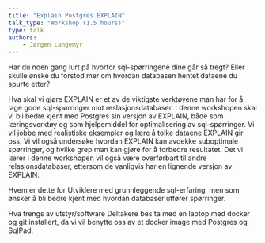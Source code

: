 ```yaml
---
title: "Explain Postgres EXPLAIN"
talk_type: "Workshop (1.5 hours)"
type: talk
authors:
    - Jørgen Langemyr
---
```

Har du noen gang lurt på hvorfor sql-spørringene dine går så tregt? Eller skulle ønske du forstod mer om hvordan databasen hentet dataene du spurte etter?

Hva skal vi gjøre
EXPLAIN er et av de viktigste verktøyene man har for å lage gode sql-spørringer mot reslasjonsdatabaser. I denne workshopen skal vi bli bedre kjent med Postgres sin versjon av EXPLAIN, både som læringsverktøy og som hjelpemiddel for optimalisering av sql-spørringer. Vi vil jobbe med realistiske eksempler og lære å tolke dataene EXPLAIN gir oss.
Vi vil også undersøke hvordan EXPLAIN kan avdekke suboptimale spørringer, og hvilke grep man kan gjøre for å forbedre resultatet.
Det vi lærer i denne workshopen vil også være overførbart til andre relasjonsdatabaser, ettersom de vanligvis har en lignende versjon av EXPLAIN.

Hvem er dette for
Utviklere med grunnleggende sql-erfaring, men som ønsker å bli bedre kjent med hvordan databaser utfører spørringer. 

Hva trengs av utstyr/software
Deltakere bes ta med en laptop med docker og git installert, da vi vil benytte oss av et docker image med Postgres og SqlPad.
